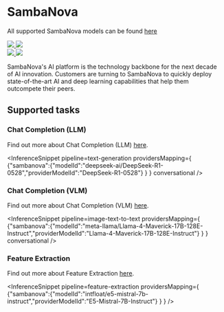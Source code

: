 <!---
WARNING

This markdown file has been generated from a script. Please do not edit it directly.

### Template

If you want to update the content related to sambanova's description, please edit the template file under `https://github.com/huggingface/hub-docs/tree/main/scripts/inference-providers/templates/providers/sambanova.handlebars`.

### Logos

If you want to update sambanova's logo, upload a file by opening a PR on https://huggingface.co/datasets/huggingface/documentation-images/tree/main/inference-providers/logos. Ping @wauplin and @celinah on the PR to let them know you uploaded a new logo.
Logos must be in .png format and be named `sambanova-light.png` and `sambanova-dark.png`. Visit https://huggingface.co/settings/theme to switch between light and dark mode and check that the logos are displayed correctly.

### Generation script

For more details, check out the `generate.ts` script: https://github.com/huggingface/hub-docs/blob/main/scripts/inference-providers/scripts/generate.ts.
--->

# SambaNova

<Tip>

All supported SambaNova models can be found [here](https://huggingface.co/models?inference_provider=sambanova&sort=trending)

</Tip>

<div class="flex justify-center">
    <a href="https://sambanova.ai/" target="_blank">
        <img class="block dark:hidden" src="https://huggingface.co/datasets/huggingface/documentation-images/resolve/main/inference-providers/logos/sambanova-light.png"/>
        <img class="hidden dark:block" src="https://huggingface.co/datasets/huggingface/documentation-images/resolve/main/inference-providers/logos/sambanova-dark.png"/>
    </a>
</div>

<div class="flex">
    <a href="https://huggingface.co/sambanovasystems" target="_blank">
        <img class="block dark:hidden" src="https://huggingface.co/datasets/huggingface/badges/resolve/main/follow-us-on-hf-lg.svg"/>
        <img class="hidden dark:block" src="https://huggingface.co/datasets/huggingface/badges/resolve/main/follow-us-on-hf-lg-dark.svg"/>
    </a>
</div>

SambaNova's AI platform is the technology backbone for the next decade of AI innovation.
Customers are turning to SambaNova to quickly deploy state-of-the-art AI and deep learning capabilities that help them outcompete their peers.

## Supported tasks


### Chat Completion (LLM)

Find out more about Chat Completion (LLM) [here](../tasks/chat-completion).

<InferenceSnippet
    pipeline=text-generation
    providersMapping={ {"sambanova":{"modelId":"deepseek-ai/DeepSeek-R1-0528","providerModelId":"DeepSeek-R1-0528"} } }
conversational />


### Chat Completion (VLM)

Find out more about Chat Completion (VLM) [here](../tasks/chat-completion).

<InferenceSnippet
    pipeline=image-text-to-text
    providersMapping={ {"sambanova":{"modelId":"meta-llama/Llama-4-Maverick-17B-128E-Instruct","providerModelId":"Llama-4-Maverick-17B-128E-Instruct"} } }
conversational />


### Feature Extraction

Find out more about Feature Extraction [here](../tasks/feature_extraction).

<InferenceSnippet
    pipeline=feature-extraction
    providersMapping={ {"sambanova":{"modelId":"intfloat/e5-mistral-7b-instruct","providerModelId":"E5-Mistral-7B-Instruct"} } }
/>


